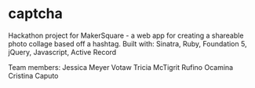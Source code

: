 # captcha
Hackathon project for MakerSquare - a web app for creating a shareable photo collage based off a hashtag. Built with: Sinatra, Ruby, Foundation 5, jQuery, Javascript, Active Record

Team members: 
Jessica Meyer Votaw
Tricia McTigrit
Rufino Ocamina
Cristina Caputo
